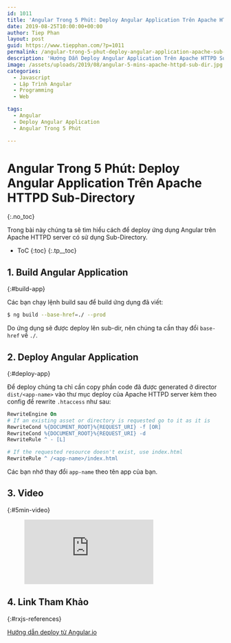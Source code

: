 ```yaml
---
id: 1011
title: 'Angular Trong 5 Phút: Deploy Angular Application Trên Apache HTTPD Sub-Directory'
date: 2019-08-25T10:00:00+00:00
author: Tiep Phan
layout: post
guid: https://www.tiepphan.com/?p=1011
permalink: /angular-trong-5-phut-deploy-angular-application-apache-sub-directory/
description: 'Hướng Dẫn Deploy Angular Application Trên Apache HTTPD Sub-Directory'
image: /assets/uploads/2019/08/angular-5-mins-apache-httpd-sub-dir.jpg
categories:
  - Javascript
  - Lập Trình Angular
  - Programming
  - Web

tags:
  - Angular
  - Deploy Angular Application
  - Angular Trong 5 Phút

---
```


# Angular Trong 5 Phút: Deploy Angular Application Trên Apache HTTPD Sub-Directory
{:.no_toc}

Trong bài này chúng ta sẽ tìm hiểu cách để deploy ứng dụng Angular trên Apache HTTPD server có sử dụng Sub-Directory.

* ToC
{:toc}
{:.tp__toc}

## 1. Build Angular Application
{:#build-app}

Các bạn chạy lệnh build sau để build ứng dụng đã viết:

```bash
$ ng build --base-href=./ --prod
```

Do ứng dụng sẽ được deploy lên sub-dir, nên chúng ta cần thay đổi `base-href` về `./`.

## 2. Deploy Angular Application
{:#deploy-app}

Để deploy chúng ta chỉ cần copy phần code đã được generated ở director `dist/<app-name>` vào thư mục deploy của Apache HTTPD server kèm theo config để rewrite `.htaccess` như sau:

```apache
RewriteEngine On
# If an existing asset or directory is requested go to it as it is
RewriteCond %{DOCUMENT_ROOT}%{REQUEST_URI} -f [OR]
RewriteCond %{DOCUMENT_ROOT}%{REQUEST_URI} -d
RewriteRule ^ - [L]

# If the requested resource doesn't exist, use index.html
RewriteRule ^ /<app-name>/index.html
```

Các bạn nhớ thay đổi `app-name` theo tên app của bạn.

## 3. Video
{:#5min-video}

<figure class="video_container">
  <iframe src="https://www.youtube.com/embed/r1IuIOYK_lA" frameborder="0" allowfullscreen="true"> </iframe>
</figure>

## 4. Link Tham Khảo
{:#rxjs-references}

<a href="https://angular.io/guide/deployment" target="_blank">Hướng dẫn deploy từ Angular.io</a>

